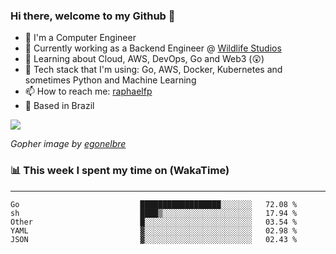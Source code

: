 ### Hi there, welcome to my Github 👋

- 📖 I'm a Computer Engineer
- 🔭 Currently working as a Backend Engineer @ [Wildlife Studios](https://wildlifestudios.com/)
- 🌱 Learning about Cloud, AWS, DevOps, Go and Web3 (😲)
- 🚀 Tech stack that I'm using: Go, AWS, Docker, Kubernetes and sometimes Python and Machine Learning
- 📫 How to reach me: [raphaelfp](https://linkedin.com/in/raphaelfp)
- 🏡 Based in Brazil

![](https://github.com/raphaelfp/gophers/blob/master/.thumb/animation/morning-coffee-3x.gif)

*Gopher image by [egonelbre](https://github.com/egonelbre/)*

### 📊 This week I spent my time on (WakaTime)

---

<!--START_SECTION:waka-->

```text
Go                           ██████████████████░░░░░░░   72.08 %
sh                           ████▒░░░░░░░░░░░░░░░░░░░░   17.94 %
Other                        █░░░░░░░░░░░░░░░░░░░░░░░░   03.54 %
YAML                         ▓░░░░░░░░░░░░░░░░░░░░░░░░   02.98 %
JSON                         ▓░░░░░░░░░░░░░░░░░░░░░░░░   02.43 %
```

<!--END_SECTION:waka-->
